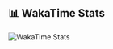 ## 📊 WakaTime Stats
![WakaTime Stats](https://github.com/jkdevcode/wakatime-activity/waka-readme-stats/waka.svg)
